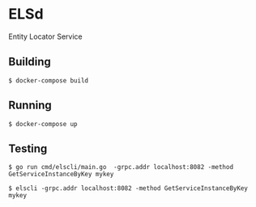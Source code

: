 # ELSd

Entity Locator Service

## Building

```
$ docker-compose build
```

## Running

```
$ docker-compose up
```

## Testing

```
$ go run cmd/elscli/main.go  -grpc.addr localhost:8082 -method GetServiceInstanceByKey mykey
```


```
$ elscli -grpc.addr localhost:8082 -method GetServiceInstanceByKey mykey
```

